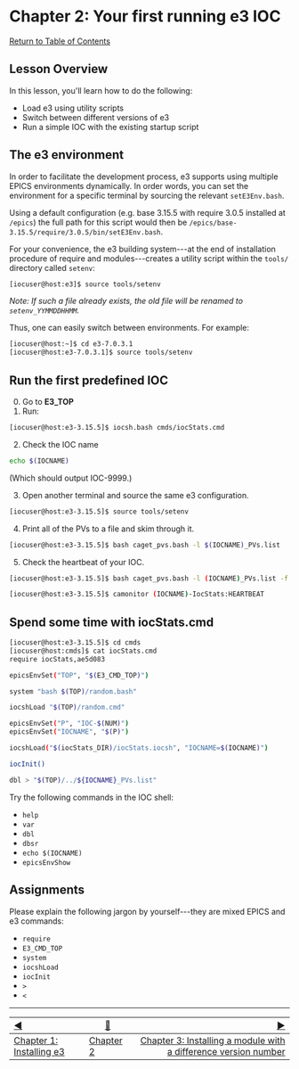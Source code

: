 # Chapter 2: Your first running e3 IOC

[Return to Table of Contents](README.md)

## Lesson Overview

In this lesson, you'll learn how to do the following:
* Load e3 using utility scripts
* Switch between different versions of e3
* Run a simple IOC with the existing startup script

## The e3 environment

In order to facilitate the development process, e3 supports using multiple EPICS environments dynamically. In order words, you can set the environment for a specific terminal by sourcing the relevant `setE3Env.bash`.

Using a default configuration (e.g. base 3.15.5 with require 3.0.5 installed at `/epics`) the full path for this script would then be `/epics/base-3.15.5/require/3.0.5/bin/setE3Env.bash`.

For your convenience, the e3 building system---at the end of installation procedure of require and modules---creates a utility script within the `tools/` directory called `setenv`:

```bash
[iocuser@host:e3]$ source tools/setenv
```

*Note: If such a file already exists, the old file will be renamed to `setenv_YYMMDDHHMM`.*

Thus, one can easily switch between environments. For example:

```bash
[iocuser@host:~]$ cd e3-7.0.3.1
[iocuser@host:e3-7.0.3.1]$ source tools/setenv
```

## Run the first predefined IOC

0. Go to **E3_TOP**
1. Run:

  ```bash
  [iocuser@host:e3-3.15.5]$ iocsh.bash cmds/iocStats.cmd 
  ```

2. Check the IOC name

  ```bash
  echo $(IOCNAME)
  ```

  (Which should output IOC-9999.)

3. Open another terminal and source the same e3 configuration.

  ```bash
  [iocuser@host:e3-3.15.5]$ source tools/setenv
  ```

4. Print all of the PVs to a file and skim through it.

  ```bash
  [iocuser@host:e3-3.15.5]$ bash caget_pvs.bash -l $(IOCNAME)_PVs.list
  ```

5. Check the heartbeat of your IOC.

  ```bash
  [iocuser@host:e3-3.15.5]$ bash caget_pvs.bash -l (IOCNAME)_PVs.list -f HEARTBEAT
  ```

  ```bash
  [iocuser@host:e3-3.15.5]$ camonitor (IOCNAME)-IocStats:HEARTBEAT
  ```

## Spend some time with iocStats.cmd 

```bash
[iocuser@host:e3-3.15.5]$ cd cmds
[iocuser@host:cmds]$ cat iocStats.cmd
require iocStats,ae5d083

epicsEnvSet("TOP", "$(E3_CMD_TOP)")

system "bash $(TOP)/random.bash"

iocshLoad "$(TOP)/random.cmd"

epicsEnvSet("P", "IOC-$(NUM)")
epicsEnvSet("IOCNAME", "$(P)")

iocshLoad("$(iocStats_DIR)/iocStats.iocsh", "IOCNAME=$(IOCNAME)")

iocInit()

dbl > "$(TOP)/../${IOCNAME}_PVs.list"
```

Try the following commands in the IOC shell:
- `help`
- `var`
- `dbl`
- `dbsr`
- `echo $(IOCNAME)`
- `epicsEnvShow`

## Assignments

Please explain the following jargon by yourself---they are mixed EPICS and e3 commands:

- `require`
- `E3_CMD_TOP`
- `system`
- `iocshLoad`
- `iocInit`
- `>`
- `<` 


------------------
[:arrow_backward:](chapter1.md)  | [:arrow_up_small:](chapter2.md)  | [:arrow_forward:](chapter3.md)
:--- | --- |---: 
[Chapter 1: Installing e3](chapter1.md) | [Chapter 2](chapter2.md) | [Chapter 3: Installing a module with a difference version number](chapter3.md)
